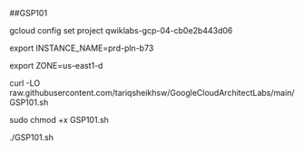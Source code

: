 ##GSP101

gcloud config set project qwiklabs-gcp-04-cb0e2b443d06

export INSTANCE_NAME=prd-pln-b73  

export ZONE=us-east1-d

curl -LO raw.githubusercontent.com/tariqsheikhsw/GoogleCloudArchitectLabs/main/GSP101.sh

sudo chmod +x GSP101.sh

./GSP101.sh
